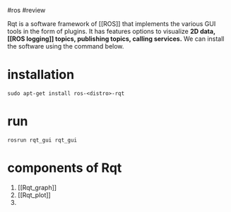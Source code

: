 #ros #review 

Rqt is a software framework of [[ROS]] that implements the various GUI tools in the form of plugins. It has features options to visualize **2D data, [[ROS logging]] topics, publishing topics, calling services.** We can install the software using the command below.

# installation
```shell
sudo apt-get install ros-<distro>-rqt
```
# run 
```shell
rosrun rqt_gui rqt_gui
```

# components of Rqt 
1. [[Rqt_graph]]
2. [[Rqt_plot]]
3. 
